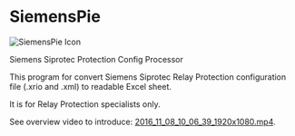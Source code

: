 # SiemensPie
![SiemensPie Icon](https://raw.githubusercontent.com/wyfinger/SiemensPie/master/doc.ico) 

Siemens Siprotec Protection Config Processor

This program for convert Siemens Siprotec Relay Protection configuration file (.xrio and .xml) to readable Excel sheet.

It is for Relay Protection specialists only.

See overview video to introduce: [2016_11_08_10_06_39_1920x1080.mp4](https://github.com/wyfinger/SiemensPie/blob/master/2016_11_08_10_06_39_1920x1080.mp4?raw=true).
